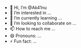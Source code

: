 - 👋 Hi, I’m @Ak41nu
- 👀 I’m interested in ...
- 🌱 I’m currently learning ...
- 💞️ I’m looking to collaborate on ...
- 📫 How to reach me ...
- 😄 Pronouns: ...
- ⚡ Fun fact: ...

<!---
Ak41nu/Ak41nu is a ✨ special ✨ repository because its `README.md` (this file) appears on your GitHub profile.
You can click the Preview link to take a look at your changes.
--->
